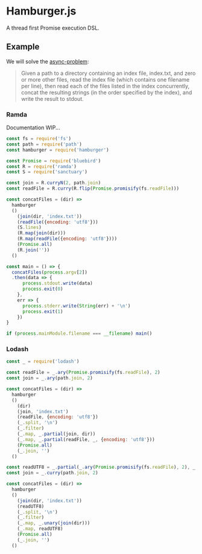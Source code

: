 # Hamburger.js

A thread first Promise execution DSL.

## Example

We will solve the [async-problem](https://github.com/plaid/async-problem):

> Given a path to a directory containing an index file, index.txt, and zero or more other files, read the index file (which contains one filename per line), then read each of the files listed in the index concurrently, concat the resulting strings (in the order specified by the index), and write the result to stdout. 

### Ramda

Documentation WIP...

```javascript
const fs = require('fs')
const path = require('path')
const hamburger = require('hamburger')

const Promise = require('bluebird')
const R = require('ramda')
const S = require('sanctuary')

const join = R.curryN(2, path.join)
const readFile = R.curry(R.flip(Promise.promisify(fs.readFile)))

const concatFiles = (dir) =>
  hamburger
  ()
    (join(dir, 'index.txt'))
    (readFile({encoding: 'utf8'}))
    (S.lines)
    (R.map(join(dir)))
    (R.map(readFile({encoding: 'utf8'})))
    (Promise.all)
    (R.join(''))
  ()

const main = () => {
  concatFiles(process.argv[2])
  .then(data => {
      process.stdout.write(data)
      process.exit(0)
    },
    err => {
      process.stderr.write(String(err) + '\n')
      process.exit(1)
    })
}

if (process.mainModule.filename === __filename) main()
```

### Lodash

```javascript
const _ = require('lodash')

const readFile = _.ary(Promise.promisify(fs.readFile), 2)
const join = _.ary(path.join, 2)

const concatFiles = (dir) =>
  hamburger
  ()
    (dir)
    (join, 'index.txt')
    (readFile, {encoding: 'utf8'})
    (_.split, '\n')
    (_.filter)
    (_.map, _.partial(join, dir))
    (_.map, _.partial(readFile, _, {encoding: 'utf8'}))
    (Promise.all)
    (_.join, '')
  ()
```

```javascript
const readUTF8 = _.partial(_.ary(Promise.promisify(fs.readFile), 2), _, {encoding: 'utf8'})
const join = _.curry(path.join, 2)

const concatFiles = (dir) =>
  hamburger
  ()
    (join(dir, 'index.txt'))
    (readUTF8)
    (_.split, '\n')
    (_.filter)
    (_.map, _.unary(join(dir)))
    (_.map, readUTF8)
    (Promise.all)
    (_.join, '')
  ()
```
